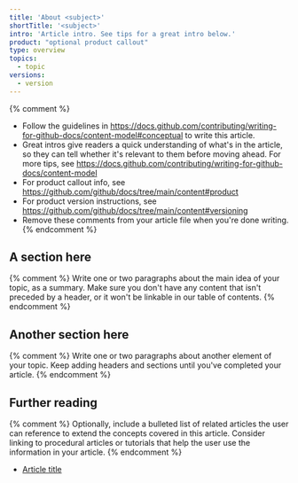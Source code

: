 ```yaml
---
title: 'About <subject>'
shortTitle: '<subject>'
intro: 'Article intro. See tips for a great intro below.'
product: "optional product callout"
type: overview
topics:
  - topic
versions:
  - version
---
```


{% comment %}
- Follow the guidelines in https://docs.github.com/contributing/writing-for-github-docs/content-model#conceptual to write this article.
- Great intros give readers a quick understanding of what's in the article, so they can tell whether it's relevant to them before moving ahead. For more tips, see https://docs.github.com/contributing/writing-for-github-docs/content-model
- For product callout info, see https://github.com/github/docs/tree/main/content#product
- For product version instructions, see https://github.com/github/docs/tree/main/content#versioning
- Remove these comments from your article file when you're done writing.
{% endcomment %}

## A section here

{% comment %}
Write one or two paragraphs about the main idea of your topic, as a summary.
Make sure you don't have any content that isn't preceded by a header, or it won't be linkable in our table of contents.
{% endcomment %}

## Another section here

{% comment %}
Write one or two paragraphs about another element of your topic.
Keep adding headers and sections until you've completed your article.
{% endcomment %}

## Further reading

{% comment %}
Optionally, include a bulleted list of related articles the user can reference to extend the concepts covered in this article. Consider linking to procedural articles or tutorials that help the user use the information in your article.
{% endcomment %}

- [Article title](article-URL)